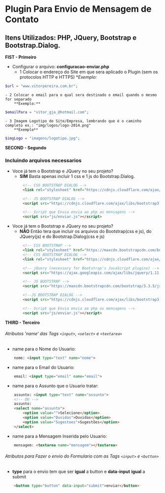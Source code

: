 # Plugin Para Envio de Mensagem de Contato
## Itens Utilizados: PHP, JQuery, Bootstrap e Bootstrap.Dialog.

**FIST - Primeiro**
- Configurar o arquivo: **configuracao-enviar.php**
	- 1 Colocar o endereço do Site em que sera aplicado o Plugin (sem os protocolos HTTP e HTTPS)
		**Exemplo:*	
```php
$url = "www.vitorpereira.com.br";
```
	- 2 Colocar o email para o qual sera destinado o email quando o mesmo for separado
		**Exemplo:**
```php
$emailPara = "vitor_gja_@hotmail.com";
```
	- 3 Imagem Logotipo do Site/Empresa, lembrando que é o caminho completo ex.: "img/logos/logo-2014.png"
		**Exemplo**
```php
$imgLogo = "imagens/logotipo.jpg";
```

**SECOND - Segundo**

### Incluindo arquivos **necessarios**
* Voce já tem o Bootstrap e JQuery no seu projeto?
	- **SIM** Basta apenas incluir 1 css e 1 js do Bootstrap.Dialog.
```html
 		<!-- CSS BOOTSTRAP DIALOG -->	
 		<link rel="stylesheet" href="https://cdnjs.cloudflare.com/ajax/libs/bootstrap3-dialog/1.34.5/css/bootstrap-dialog.min.css">

 		<!-- JS BOOTSTRAP DIALOG -->	
 		<script src="https://cdnjs.cloudflare.com/ajax/libs/bootstrap3-dialog/1.34.5/js/bootstrap-dialog.min.js"></script>

 		<!-- Script que Envia envia ao php as mensagens -->
 		<script src="js/enviar.js"></script>
```
* Voce já tem o Bootstrap e JQuery no seu projeto?
	- **NÃO** Então tera que incluir os arquivos do Bootstrap(css e js), 
		 do JQuery(js) e do Bootstrap.Dialog(css e js)

```html
 		<!-- CSS BOOTSTRAP -->	
 		<link rel="stylesheet" href="https://maxcdn.bootstrapcdn.com/bootstrap/3.3.5/css/bootstrap.min.css">
 		<!-- CSS BOOTSTRAP DIALOG -->	
 		<link rel="stylesheet" href="https://cdnjs.cloudflare.com/ajax/libs/bootstrap3-dialog/1.34.5/css/bootstrap-dialog.min.css">	

 		<!-- jQuery (necessary for Bootstrap's JavaScript plugins) -->	
 		<script src="https://ajax.googleapis.com/ajax/libs/jquery/1.11.3/jquery.min.js"></script>	

 		<!-- JS BOOTSTRAP -->
 		<script src="https://maxcdn.bootstrapcdn.com/bootstrap/3.3.5/js/bootstrap.min.js"></script>	

 		<!--JS BOOTSTRAP DIALOG -->	
		<script src="https://cdnjs.cloudflare.com/ajax/libs/bootstrap3-dialog/1.34.5/js/bootstrap-dialog.min.js">	</script>	

 		<!-- Script que Envia envia ao php as mensagens -->	
 		<script src="js/enviar.js"></script>	
```		

**THIRD - Terceiro**
###### Atributos 'name' das Tags `<input>`, `<select>` e `<textarea>`
* name para o Nome do Usuario: 
```html
	nome: <input type="text" name="nome">
```
* name para o Email do Usuario: 
```html
	email: <input type="email" name="email">
```
* name para o Assunto que o Usuario tratar: 
```html
    assunto: <input type="text" name="assunto">
    <!-- OU -->
    assunto: 
    <select name="assunto">
    	<option value="">Selecione</option>
    	<option value="Duvidas">Duvidas</option>
    	<option value="Sugestoes">Sugestões</option>
    </select>
```
* name para a Mensagem Inserida pelo Usuario: 
```html
    mensagem: <textarea name="mensagem"></textarea>
```

###### Atributos para Fazer o envio do Formulario com as Tags `<input>` e `<button>`
* **type** para o envio tem que ser **igual** a button e **data-input** **igual** a submit
```html
    <button type="button" data-input="submit">enviar</button>
```
